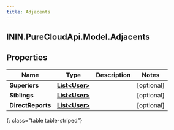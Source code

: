 ```yaml
---
title: Adjacents
---
```

## ININ.PureCloudApi.Model.Adjacents

## Properties

|Name | Type | Description | Notes|
|------------ | ------------- | ------------- | -------------|
| **Superiors** | [**List&lt;User&gt;**](User.html) |  | [optional] |
| **Siblings** | [**List&lt;User&gt;**](User.html) |  | [optional] |
| **DirectReports** | [**List&lt;User&gt;**](User.html) |  | [optional] |
{: class="table table-striped"}


